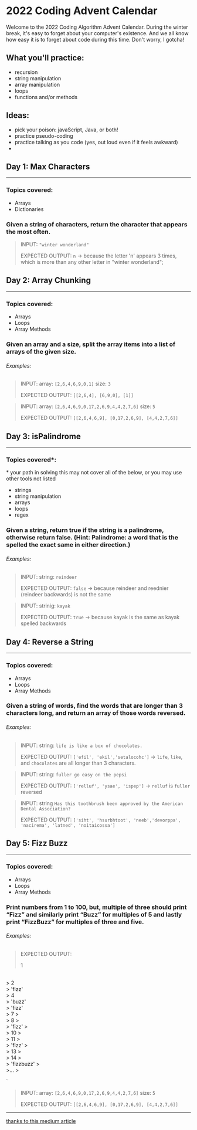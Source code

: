 # 2022 Coding Advent Calendar


Welcome to the 2022 Coding Algorithm Advent Calendar. During the winter break, it's easy to forget about your computer's existence. And we all know how easy it is to forget about code during this time. Don't worry, I gotcha!

## What you'll practice: 
- recursion
- string manipulation
- array manipulation
- loops
- functions and/or methods


## Ideas:
- pick your poison: javaScript, Java, or both!
- practice pseudo-coding
- practice talking as you code (yes, out loud even if it feels awkward)
- 



## Day 1: Max Characters
___
### Topics covered: 
- Arrays
- Dictionaries


 ### Given a string of characters, return the character that appears the most often.


 > INPUT: `"winter wonderland"`
>
 > EXPECTED OUTPUT: `n` -> because the letter 'n' appears 3 times, which is more than any other letter in "winter wonderland";




## Day 2: Array Chunking
___ 
### Topics covered:
- Arrays
- Loops
- Array Methods


### Given an array and a size, split the array items into a list of arrays of the given size.

###### Examples:
> INPUT: array: `[2,6,4,6,9,0,1]` size: `3` 
> 
> EXPECTED OUTPUT: `[[2,6,4], [6,9,0], [1]]`

> INPUT: array: `[2,6,4,6,9,0,17,2,6,9,4,4,2,7,6]` size: `5`
> 
> EXPECTED OUTPUT: `[[2,6,4,6,9], [0,17,2,6,9], [4,4,2,7,6]]`





## Day 3: isPalindrome
___

### Topics covered*:
\* your path in solving this may not cover all of the below, or you may use other tools not listed
- strings
- string manipulation
- arrays
- loops
- regex 


### Given a string, return true if the string is a palindrome, otherwise return false. (Hint: Palindrome: a word that is the spelled the exact same in either direction.)

###### Examples:
> INPUT: string: `reindeer`
>
> EXPECTED OUTPUT: `false` -> because reindeer and reednier (reindeer backwards) is not the same

> INPUT: strinig: `kayak`
>
> EXPECTED OUTPUT: `true` -> because kayak is the same as kayak spelled backwards

## Day 4: Reverse a String
___ 

### Topics covered:
- Arrays
- Loops
- Array Methods


### Given a string of words, find the words that are longer than 3 characters long, and return an array of those words reversed. 

###### Examples:
> INPUT: string: `life is like a box of chocolates.`
>
> EXPECTED OUTPUT: `['efil', 'ekil','setalocohc']` -> `life`, `like`, and `chocolates` are all longer than 3 characters.

> INPUT: string: `fuller go easy on the pepsi`
>
> EXPECTED OUTPUT: `['relluf', 'ysae', 'ispep']` -> `relluf` is `fuller` reversed

> INPUT: string `Has this toothbrush been approved by the American Dental Association?`
> 
> EXPECTED OUTPUT: `['siht', 'hsurbhtoot', 'neeb','devorppa', 'nacirema', 'latned', 'noitaicossa']`


## Day 5: Fizz Buzz
___ 

### Topics covered:
- Arrays
- Loops
- Array Methods


### Print numbers from 1 to 100, but, multiple of three should print “Fizz” and similarly print “Buzz” for multiples of 5 and lastly print “FizzBuzz” for multiples of three and five.


###### Examples:

> EXPECTED OUTPUT: 
> 
>
> 1
</br>
> 2
</br>
> 'fizz'
</br>
> 4
</br>
> 'buzz'
</br>
> 'fizz'
</br>
> 7
> </br>
> 8
> </br>
> 'fizz'
> </br>
> 10
> </br>
> 11
> </br>
> 'fizz'
> </br>
> 13
> </br>
> 14
> </br>
> 'fizzbuzz'
></br> 
>...
> 

`

> INPUT: array: `[2,6,4,6,9,0,17,2,6,9,4,4,2,7,6]` size: `5`
>
> EXPECTED OUTPUT: `[[2,6,4,6,9], [0,17,2,6,9], [4,4,2,7,6]]`


---
[thanks to this medium article](https://medium.com/siliconwat/algorithms-in-javascript-b0bed68f4038)

